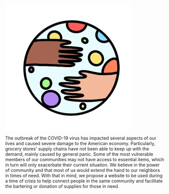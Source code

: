 ![Image description](https://github.com/ftgroberio/barterNow/blob/master/public/images/logo.jpg)

The outbreak of the COVID-19 virus has impacted several aspects of our lives and caused severe damage to the American economy. Particularly, grocery stores' supply chains have not been able to keep up with the demand, mainly caused by general panic. Some of the most vulnerable members of our communities may not have access to essential items, which in turn will only exacerbate their current situation. We believe in the power of community and that most of us would extend the hand to our neighbors in times of need. With that in mind, we propose a website to be used during a time of crisis to help connect people in the same community and facilitate the bartering or donation of supplies for those in need. 
